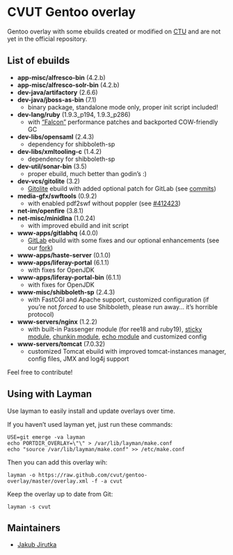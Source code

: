 CVUT Gentoo overlay
===================

Gentoo overlay with some ebuilds created or modified on [CTU](http://www.cvut.cz/) and are not yet in the official repository.


List of ebuilds
---------------

* **app-misc/alfresco-bin** (4.2.b)
* **app-misc/alfresco-solr-bin** (4.2.b)
* **dev-java/artifactory** (2.6.6)
* **dev-java/jboss-as-bin** (7.1)
   * binary package, standalone mode only, proper init script included!
* **dev-lang/ruby** (1.9.3\_p194, 1.9.3\_p286)
   * with [“Falcon”](https://gist.github.com/4136519) performance patches and backported COW-friendly GC
* **dev-libs/opensaml** (2.4.3)
   * dependency for shibboleth-sp
* **dev-libs/xmltooling-c** (1.4.2)
   * dependency for shibboleth-sp
* **dev-util/sonar-bin** (3.5)
   * proper ebuild, much better than godin’s :)
* **dev-vcs/gitolite** (3.2)
   * [Gitolite](https://github.com/sitaramc/gitolite) ebuild with added optional patch for GitLab (see [commits](https://github.com/gitlabhq/gitolite/commits/))
* **media-gfx/swftools** (0.9.2)
   * with enabled pdf2swf without poppler (see [#412423](https://bugs.gentoo.org/show_bug.cgi?id=412423))
* **net-im/openfire** (3.8.1)
* **net-misc/minidlna** (1.0.24)
   * with improved ebuild and init script
* **www-apps/gitlabhq** (4.0.0)
   * [GitLab](https://github.com/gitlabhq/gitlabhq) ebuild with some fixes and our optional enhancements (see our [fork](https://github.com/cvut/gitlabhq))
* **www-apps/haste-server** (0.1.0)
* **www-apps/liferay-portal** (6.1.1)
   * with fixes for OpenJDK
* **www-apps/liferay-portal-bin** (6.1.1)
   * with fixes for OpenJDK
* **www-misc/shibboleth-sp** (2.4.3)
   * with FastCGI and Apache support, customized configuration (if you’re not _forced_ to use Shibboleth, please run away… it’s horrible protocol)
* **www-servers/nginx** (1.2.2)
   * with built-in Passenger module (for ree18 and ruby19), [sticky module](http://code.google.com/p/nginx-sticky-module/), [chunkin module](https://github.com/agentzh/chunkin-nginx-module), [echo module](https://github.com/agentzh/echo-nginx-module) and customized config
* **www-servers/tomcat** (7.0.32)
   * customized Tomcat ebuild with improved tomcat-instances manager, config files, JMX and log4j support

Feel free to contribute!


Using with Layman
-----------------

Use layman to easily install and update overlays over time.

If you haven’t used layman yet, just run these commands:

	USE=git emerge -va layman
	echo PORTDIR_OVERLAY=\"\" > /var/lib/layman/make.conf
	echo "source /var/lib/layman/make.conf" >> /etc/make.conf


Then you can add this overlay wih:

	layman -o https://raw.github.com/cvut/gentoo-overlay/master/overlay.xml -f -a cvut

Keep the overlay up to date from Git:

	layman -s cvut


Maintainers
-----------

* [Jakub Jirutka](mailto:jirutjak@fit.cvut.cz)
